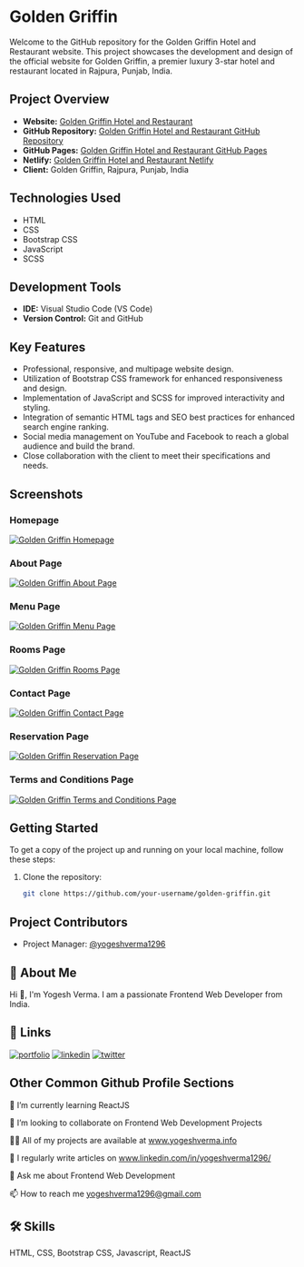 # Golden Griffin

Welcome to the GitHub repository for the Golden Griffin Hotel and Restaurant website. This project showcases the development and design of the official website for Golden Griffin, a premier luxury 3-star hotel and restaurant located in Rajpura, Punjab, India.

## Project Overview

- **Website:** [Golden Griffin Hotel and Restaurant](http://goldengriffin.in/)
- **GitHub Repository:** [Golden Griffin Hotel and Restaurant GitHub Repository](https://github.com/yogeshverma1296/goldengriffin)
- **GitHub Pages:** [Golden Griffin Hotel and Restaurant GitHub Pages](https://yogeshverma1296.github.io/goldengriffin)
- **Netlify:** [Golden Griffin Hotel and Restaurant Netlify](http://goldengriffin.netlify.app/)
- **Client:** Golden Griffin, Rajpura, Punjab, India

## Technologies Used

- HTML
- CSS
- Bootstrap CSS
- JavaScript
- SCSS

## Development Tools

- **IDE:** Visual Studio Code (VS Code)
- **Version Control:** Git and GitHub

## Key Features

- Professional, responsive, and multipage website design.
- Utilization of Bootstrap CSS framework for enhanced responsiveness and design.
- Implementation of JavaScript and SCSS for improved interactivity and styling.
- Integration of semantic HTML tags and SEO best practices for enhanced search engine ranking.
- Social media management on YouTube and Facebook to reach a global audience and build the brand.
- Close collaboration with the client to meet their specifications and needs.

## Screenshots
### Homepage
[![Golden Griffin Homepage](https://github.com/yogeshverma1296/goldengriffin/blob/main/readme/homepage.png?raw=true)](http://goldengriffin.in/)

### About Page
[![Golden Griffin About Page](https://github.com/yogeshverma1296/goldengriffin/blob/main/readme/about.png?raw=true)](http://goldengriffin.in/about)

### Menu Page
[![Golden Griffin Menu Page](https://github.com/yogeshverma1296/goldengriffin/blob/main/readme/menu.png?raw=true)](http://goldengriffin.in/menu)

### Rooms Page
[![Golden Griffin Rooms Page](https://github.com/yogeshverma1296/goldengriffin/blob/main/readme/rooms.png?raw=true)](https://goldengriffin.in/rooms)

### Contact Page
[![Golden Griffin Contact Page](https://github.com/yogeshverma1296/goldengriffin/blob/main/readme/contact.png?raw=true)](http://goldengriffin.in/contact)

### Reservation Page
[![Golden Griffin Reservation Page](https://github.com/yogeshverma1296/goldengriffin/blob/main/readme/reservation.png?raw=true)](http://goldengriffin.in/reservation)

### Terms and Conditions Page
[![Golden Griffin Terms and Conditions Page](https://github.com/yogeshverma1296/goldengriffin/blob/main/readme/terms-conditions.png?raw=true)](http://goldengriffin.in/termsandconditions)

## Getting Started

To get a copy of the project up and running on your local machine, follow these steps:

1. Clone the repository:

   ```bash
   git clone https://github.com/your-username/golden-griffin.git


## Project Contributors

- Project Manager: [@yogeshverma1296](https://github.com/yogeshverma1296)

## 🚀 About Me
Hi 👋, I'm Yogesh Verma. I am a passionate Frontend Web Developer from India.


## 🔗 Links
[![portfolio](https://img.shields.io/badge/my_portfolio-000?style=for-the-badge&logo=ko-fi&logoColor=white)](http://yogeshverma.info/)
[![linkedin](https://img.shields.io/badge/linkedin-0A66C2?style=for-the-badge&logo=linkedin&logoColor=white)](https://www.linkedin.com/in/yogeshverma1296/)
[![twitter](https://img.shields.io/badge/twitter-1DA1F2?style=for-the-badge&logo=twitter&logoColor=white)](https://twitter.com/YogeshVerma1296)



## Other Common Github Profile Sections
🌱 I’m currently learning ReactJS

👯 I’m looking to collaborate on Frontend Web Development Projects

👨‍💻 All of my projects are available at www.yogeshverma.info

📝 I regularly write articles on www.linkedin.com/in/yogeshverma1296/

💬 Ask me about Frontend Web Development

📫 How to reach me yogeshverma1296@gmail.com


## 🛠 Skills
HTML, CSS, Bootstrap CSS, Javascript, ReactJS
